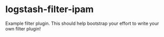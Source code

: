 # logstash-filter-ipam
Example filter plugin. This should help bootstrap your effort to write your own filter plugin!
